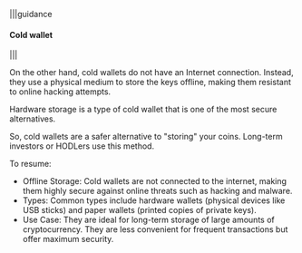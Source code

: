 |||guidance
#### Cold wallet

|||


On the other hand, cold wallets do not have an Internet connection. Instead, they use a physical medium to store the keys offline, making them resistant to online hacking attempts.

Hardware storage is a type of cold wallet that is one of the most secure alternatives.

So, cold wallets are a safer alternative to "storing" your coins. Long-term investors or HODLers use this method.

To resume:

* Offline Storage: Cold wallets are not connected to the internet, making them highly secure against online threats such as hacking and malware.  
* Types: Common types include hardware wallets (physical devices like USB sticks) and paper wallets (printed copies of private keys).  
* Use Case: They are ideal for long-term storage of large amounts of cryptocurrency. They are less convenient for frequent transactions but offer maximum security.
